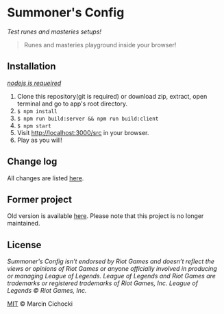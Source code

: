 # Summoner's Config

_Test runes and masteries setups!_

> Runes and masteries playground inside your browser!


## Installation

_[nodejs is requeired](http://nodejs.org/)_

1. Clone this repository(git is required) or download zip, extract, open terminal and go to app's root directory.
2. `$ npm install`
3. `$ npm run build:server && npm run build:client`
4. `$ npm start`
5. Visit [http://localhost:3000/src](http://localhost:3000/src) in your browser.
6. Play as you will!

## Change log

All changes are listed [here](/CHANGELOG.md).


## Former project

Old version is available [here](https://github.com/marcincichocki/SummonersConfigOld). Please note that this project is no longer maintained.


## License

*Summoner's Config isn’t endorsed by Riot Games and doesn’t reflect the views or opinions of Riot Games or anyone officially involved in producing or managing League of Legends. League of Legends and Riot Games are trademarks or registered trademarks of Riot Games, Inc. League of Legends © Riot Games, Inc.*

[MIT](/LICENSE.md) © Marcin Cichocki
